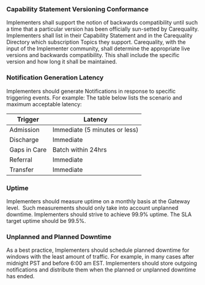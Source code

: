 ### Capability Statement Versioning Conformance  
Implementers shall support the notion of backwards compatibility until such a time that a particular version has been officially sun-setted by Carequality. Implementers shall list in their Capability Statement and in the Carequality Directory which subscription Topics they support. Carequality, with the input of the Implementer community, shall determine the appropriate live versions and backwards compatibility. This shall include the specific version and how long it shall be maintained.

### Notification Generation Latency
Implementers should generate Notifications in response to specific triggering events. For example: The table below lists the scenario and maximum acceptable latency:

|Trigger|Latency|
|--------|---------|
|Admission|Immediate (5 minutes or less)|
|Discharge|Immediate |
|Gaps in Care|Batch within 24hrs|
|Referral|Immediate|
|Transfer|Immediate|

### Uptime
Implementers should measure uptime on a monthly basis at the Gateway level.  Such measurements should only take into account unplanned downtime. Implementers should strive to achieve 99.9% uptime. The SLA target uptime should be 99.5%.

### Unplanned and Planned Downtime
As a best practice, Implementers should schedule planned downtime for windows with the least amount of traffic. For example, in many cases after midnight PST and before 6:00 am EST. Implementers should store outgoing notifications and distribute them when the planned or unplanned downtime has ended.
